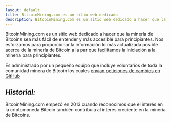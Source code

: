 ```yaml
---
layout: default
title: BitcoinMining.com es un sitio web dedicado
description: BitcoinMining.com es un sitio web dedicado a hacer que la minería de Bitcoins
---
```

<p>BitcoinMining.com es un sitio web dedicado a hacer que la minería de Bitcoins sea más fácil de entender y más accesible para principiantes. Nos esforzamos para proporcionar la información lo más actualizada posible acerca de la minería de Bitcoin a la par que facilitamos la iniciación a la minería para principiantes.</p>

<p>Es administrado por un pequeño equipo que incluye voluntarios de toda la comunidad minera de Bitcoin los cuales <a href="https://github.com/sunnankar/bm">envían peticiones de cambios en GitHub</a></p>

<h2><em>Historial:</em></h2>
<p>BitcoinMining.com empezó en 2013 cuando reconocimos que el interés en la criptomoneda Bitcoin también contribuía al interés creciente en la minería de Bitcoins.</p>
